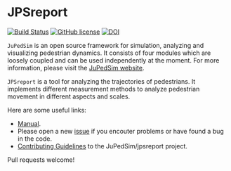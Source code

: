 # JPSreport

[![Build Status](https://travis-ci.com/JuPedSim/jpsreport.svg?branch=develop)](https://travis-ci.com/JuPedSim/jpsreport)
[![GitHub license](https://img.shields.io/badge/license-GPL-blue.svg)](https://raw.githubusercontent.com/JuPedSim/jpscore/master/LICENSE)
[![DOI](https://zenodo.org/badge/109670242.svg)](https://zenodo.org/badge/latestdoi/109670242)

`JuPedSim` is an open source framework for simulation, analyzing and visualizing pedestrian dynamics. It consists of four modules which are loosely coupled and can be used independently at the moment. For more information, please visit the [JuPedSim website](https://www.jupedsim.org).

`JPSreport` is a tool for analyzing the trajectories of pedestrians. It implements different measurement methods to analyze pedestrian movement in different aspects and scales.

Here are some useful links:

* [Manual](https://www.jupedsim.org/jpsreport/).
* Please open a new [issue](https://github.com/JuPedSim/jpsreport/issues) if you encouter problems or have found a bug in the code.
* [Contributing Guidelines](https://github.com/JuPedSim/jpsreport/blob/develop/CONTRIBUTING.md) to the JuPedSim/jpsreport project.

Pull requests welcome!
